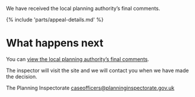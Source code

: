 We have received the local planning authority’s final comments.

{% include 'parts/appeal-details.md' %}

# What happens next

You can [view the local planning authority’s final comments]({{front_office_url}}/appeals/{{appeal_reference_number}}).

The inspector will visit the site and we will contact you when we have made the decision.

The Planning Inspectorate
caseofficers@planninginspectorate.gov.uk
